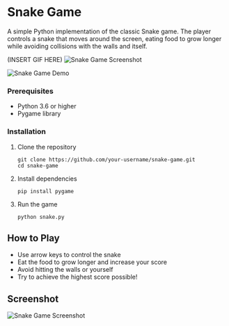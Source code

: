 # Snake Game

A simple Python implementation of the classic Snake game. The player controls a snake that moves around the screen, eating food to grow longer while avoiding collisions with the walls and itself.

(INSERT GIF HERE)
![Snake Game Screenshot](screenshot.png)

![Snake Game Demo](https://github.com/user-attachments/assets/09c24b1e-93cc-4a74-8b43-f2e90c00ce38)

### Prerequisites

- Python 3.6 or higher
- Pygame library

### Installation

1. Clone the repository
   ```
   git clone https://github.com/your-username/snake-game.git
   cd snake-game
   ```

2. Install dependencies
   ```
   pip install pygame
   ```

3. Run the game
   ```
   python snake.py
   ```

## How to Play

- Use arrow keys to control the snake
- Eat the food to grow longer and increase your score
- Avoid hitting the walls or yourself
- Try to achieve the highest score possible!

## Screenshot

![Snake Game Screenshot](screenshot.png)
